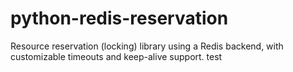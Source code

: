 python-redis-reservation
========================

Resource reservation (locking) library using a Redis backend, with customizable timeouts and keep-alive support.
test
